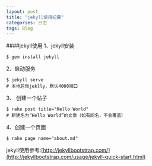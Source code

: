 ```yaml
---
layout: post
title: "jekyll使用纪要"
categories: 日志
tags: Blog
---
```


####jekyll使用
1、jekyll安装

    $ gem install jekyll

2、启动服务

    $ jekyll serve   
    # 本地启动jeklly，默认4000端口
	 
3、 创建一个帖子

    $ rake post title="Hello World"  
    # 新建名为“Hello World”的文章（如有同名，不会覆盖）

4、创建一个页面
     
    $ rake page name="about.md"

jekyll使用参考:[http://jekyllbootstrap.com/](http://jekyllbootstrap.com/usage/jekyll-quick-start.html)







